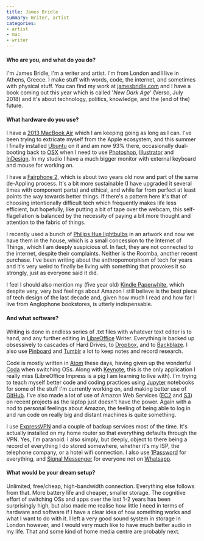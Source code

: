 ```yaml
---
title: James Bridle
summary: Writer, artist
categories:
- artist
- mac
- writer
---
```


#### Who are you, and what do you do?

I'm James Bridle, I'm a writer and artist. I'm from London and I live in Athens, Greece. I make stuff with words, code, the internet, and sometimes with physical stuff. You can find my work at [jamesbridle.com](http://jamesbridle.com/ "James' website.") and I have a book coming out this year which is called '_New Dark Age_' (Verso, July 2018) and it's about technology, politics, knowledge, and the (end of the) future.

#### What hardware do you use?

I have a [2013 MacBook Air][macbook-air] which I am keeping going as long as I can. I've been trying to extricate myself from the Apple ecosystem, and this summer I finally installed [Ubuntu][] on it and am now 93% there, occasionally dual-booting back to [OSX][macos] when I need to use [Photoshop][], [Illustrator][] and [InDesign][]. In my studio I have a much bigger monitor with external keyboard and mouse for working on.

I have a [Fairphone 2][fairphone-2], which is about two years old now and part of the same de-Appling process. It's a bit more sustainable (I have upgraded it several times with component parts) and ethical, and while far from perfect at least points the way towards better things. If there's a pattern here it's that of choosing intentionally difficult tech which frequently makes life less efficient, but hopefully, like putting a bit of tape over the webcam, this self-flagellation is balanced by the necessity of paying a bit more thought and attention to the fabric of things.

I recently used a bunch of [Philips Hue lightbulbs][hue] in an artwork and now we have them in the house, which is a small concession to the Internet of Things, which I am deeply suspicious of. In fact, they are not connected to the internet, despite their complaints. Neither is the Roomba, another recent purchase. I've been writing about the anthropomorphism of tech for years and it's very weird to finally be living with something that provokes it so strongly, just as everyone said it did.

I feel I should also mention my (five year old) [Kindle Paperwhite][kindle-paperwhite], which despite very, very bad feelings about Amazon I still believe is the best piece of tech design of the last decade and, given how much I read and how far I live from Anglophone bookstores, is utterly indispensable.

#### And what software?

Writing is done in endless series of .txt files with whatever text editor is to hand, and any further editing in [LibreOffice][] Writer. Everything is backed up obsessively to cascades of Hard Drives, to [Dropbox][], and to [Backblaze][]. I also use [Pinboard][] and [Tumblr][] a lot to keep notes and record research.

Code is mostly written in [Atom][] these days, having given up the wonderful [Coda][] when switching OSs. Along with [Keynote][], this is the only application I really miss (LibreOffice Impress is a pig I am learning to live with). I'm trying to teach myself better code and coding practices using [Jupyter][] notebooks for some of the stuff I'm currently working on, and making better use of [GitHub][]. I've also made a lot of use of Amazon Web Services ([EC2][] and [S3][]) on recent projects as the laptop just doesn't have the power. Again with a nod to personal feelings about Amazon, the feeling of being able to log in and run code on really big and distant machines is quite something.

I use [ExpressVPN][] and a couple of backup services most of the time. It's actually installed on my home router so that everything defaults through the VPN. Yes, I'm paranoid. I also simply, but deeply, object to there being a record of everything I do stored somewhere, whether it's my ISP, the telephone company, or a hotel wifi connection. I also use [1Password][] for everything, and [Signal Messenger][signal] for everyone not on [Whatsapp][].

#### What would be your dream setup?

Unlimited, free/cheap, high-bandwidth connection. Everything else follows from that. More battery life and cheaper, smaller storage. The cognitive effort of switching OSs and apps over the last 1-2 years has been surprisingly high, but also made me realise how little I need in terms of hardware and software if I have a clear idea of how something works and what I want to do with it. I left a very good sound system in storage in London however, and I would very much like to have much better audio in my life. That and some kind of home media centre are probably next.

[fairphone-2]: https://en.wikipedia.org/wiki/Fairphone_2 "A 5 inch modular Android smartphone."
[hue]: https://www2.meethue.com/en-us/ "A wireless controllable LED light system."
[kindle-paperwhite]: https://www.amazon.com/Kindle-Paperwhite-Touch-light/dp/B007OZNZG0 "An e-book reader with a book-like screen."
[macbook-air]: https://www.apple.com/macbook-air/ "A very thin laptop."
[1password]: https://1password.com "Password management software for Mac OS X."
[atom]: https://atom.io/ "A text editor based on web technology."
[backblaze]: https://www.backblaze.com/cloud-backup.html "Online backup."
[coda]: https://panic.com/coda/ "A single-window HTML/web tool for the Mac."
[dropbox]: https://www.dropbox.com/ "Online syncing and storage."
[ec2]: https://aws.amazon.com/ec2/ "A web service for virtualised processing."
[expressvpn]: https://www.expressvpn.com/ "A VPN service."
[github]: https://github.com/ "A Git code repository service."
[illustrator]: https://www.adobe.com/products/illustrator.html "A vector graphics editor."
[indesign]: https://www.adobe.com/products/indesign.html "A desktop/web publishing application."
[jupyter]: https://jupyter.org/ "Web-based live document software."
[keynote]: https://www.apple.com/keynote/ "Presentation software for the Mac."
[libreoffice]: https://www.libreoffice.org/ "A free, open-source productivity suit."
[macos]: https://en.wikipedia.org/wiki/MacOS "An operating system for Mac hardware."
[photoshop]: https://www.adobe.com/products/photoshop.html "A bitmap image editor."
[pinboard]: http://pinboard.in/ "A bookmarking web service."
[s3]: https://aws.amazon.com/s3/ "Cloud-based Internet storage magic."
[signal]: https://en.wikipedia.org/wiki/Signal_%28software%29 "An encrypted messaging service."
[tumblr]: https://www.tumblr.com/ "An online personal publishing platform."
[ubuntu]: https://www.ubuntu.com/ "A Unix distribution."
[whatsapp]: https://www.whatsapp.com/ "A messaging service."
